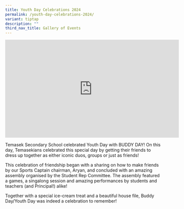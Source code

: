 ```yaml
---
title: Youth Day Celebrations 2024
permalink: /youth-day-celebrations-2024/
variant: tiptap
description: ""
third_nav_title: Gallery of Events
---
```

<p></p>
<div class="iframe-wrapper">
<iframe height="315" width="560" allowfullscreen="true" frameborder="0" src="https://www.youtube.com/embed/6KVIyZ3AVEs?si=bpv4b0kOkFTYUsjj"></iframe>
</div>
<p>Temasek Secondary School celebrated Youth Day with BUDDY DAY! On this
day, Temasekians celebrated this special day by getting their friends to
dress up together as either iconic duos, groups or just as friends!</p>
<p>This celebration of friendship began with a sharing on how to make friends
by our Sports Captain chairman, Aryan, and concluded with an amazing assembly
organised by the Student Rep Committee. The assembly featured a games,
a singalong session and amazing performances by students and teachers (and
Principal!) alike!</p>
<p>Together with a special ice-cream treat and a beautiful house file, Buddy
Day/Youth Day was indeed a celebration to remember!</p>